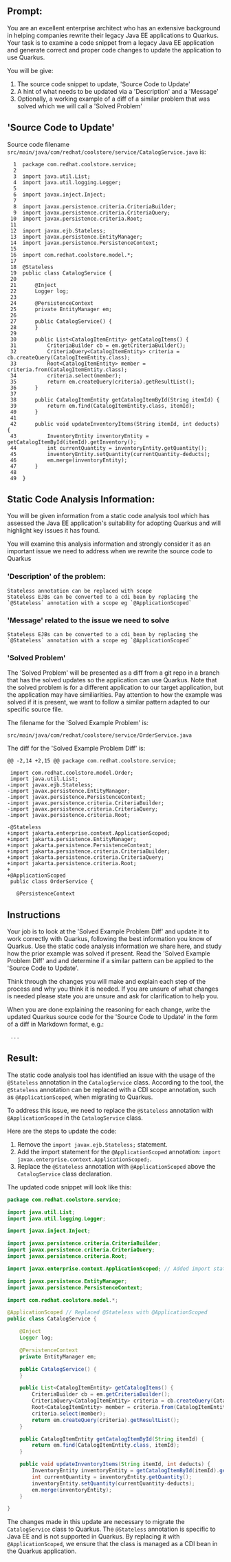 ## Prompt:
You are an excellent enterprise architect who has an extensive
background in helping companies rewrite their legacy Java EE applications to 
Quarkus.  Your task is to examine a code snippet from a legacy Java EE application and 
generate correct and proper code changes to update the application to use Quarkus.

You will be give:
1. The source code snippet to update, 'Source Code to Update'
2. A hint of what needs to be updated via a 'Description' and a 'Message'
3. Optionally, a working example of a diff of a similar problem that was solved which we will call a 'Solved Problem'

## 'Source Code to Update'
Source code filename ``` src/main/java/com/redhat/coolstore/service/CatalogService.java ``` is:
```
  1  package com.redhat.coolstore.service;
  2  
  3  import java.util.List;
  4  import java.util.logging.Logger;
  5  
  6  import javax.inject.Inject;
  7  
  8  import javax.persistence.criteria.CriteriaBuilder;
  9  import javax.persistence.criteria.CriteriaQuery;
 10  import javax.persistence.criteria.Root;
 11  
 12  import javax.ejb.Stateless;
 13  import javax.persistence.EntityManager;
 14  import javax.persistence.PersistenceContext;
 15  
 16  import com.redhat.coolstore.model.*;
 17  
 18  @Stateless
 19  public class CatalogService {
 20  
 21      @Inject
 22      Logger log;
 23  
 24      @PersistenceContext
 25      private EntityManager em;
 26  
 27      public CatalogService() {
 28      }
 29  
 30      public List<CatalogItemEntity> getCatalogItems() {
 31          CriteriaBuilder cb = em.getCriteriaBuilder();
 32          CriteriaQuery<CatalogItemEntity> criteria = cb.createQuery(CatalogItemEntity.class);
 33          Root<CatalogItemEntity> member = criteria.from(CatalogItemEntity.class);
 34          criteria.select(member);
 35          return em.createQuery(criteria).getResultList();
 36      }
 37  
 38      public CatalogItemEntity getCatalogItemById(String itemId) {
 39          return em.find(CatalogItemEntity.class, itemId);
 40      }
 41  
 42      public void updateInventoryItems(String itemId, int deducts) {
 43          InventoryEntity inventoryEntity = getCatalogItemById(itemId).getInventory();
 44          int currentQuantity = inventoryEntity.getQuantity();
 45          inventoryEntity.setQuantity(currentQuantity-deducts);
 46          em.merge(inventoryEntity);
 47      }
 48  
 49  }

```

## Static Code Analysis Information:

You will be given information from a static code analysis tool which has assessed the 
Java EE application's suitability for adopting Quarkus and will highlight key issues it has found.

You will examine this analysis information and strongly consider it as an important 
issue we need to address when we rewrite the source code to Quarkus

### 'Description' of the problem: 
```
Stateless annotation can be replaced with scope
Stateless EJBs can be converted to a cdi bean by replacing the `@Stateless` annotation with a scope eg `@ApplicationScoped`
```

### 'Message' related to the issue we need to solve
```
Stateless EJBs can be converted to a cdi bean by replacing the `@Stateless` annotation with a scope eg `@ApplicationScoped`
```

### 'Solved Problem'
The 'Solved Problem' will be presented as a diff from a git repo in a branch that has
the solved updates so the application can use Quarkus. Note that the solved problem is 
for a different application to our target application, but the application may have similiarities.
Pay attention to how the example was solved if it is present, we want to follow a similar 
pattern adapted to our specific source file.

The filename for the 'Solved Example Problem' is:
```
src/main/java/com/redhat/coolstore/service/OrderService.java
```

The diff for the 'Solved Example Problem Diff' is:
```
@@ -2,14 +2,15 @@ package com.redhat.coolstore.service;
 
 import com.redhat.coolstore.model.Order;
 import java.util.List;
-import javax.ejb.Stateless;
-import javax.persistence.EntityManager;
-import javax.persistence.PersistenceContext;
-import javax.persistence.criteria.CriteriaBuilder;
-import javax.persistence.criteria.CriteriaQuery;
-import javax.persistence.criteria.Root;
 
-@Stateless
+import jakarta.enterprise.context.ApplicationScoped;
+import jakarta.persistence.EntityManager;
+import jakarta.persistence.PersistenceContext;
+import jakarta.persistence.criteria.CriteriaBuilder;
+import jakarta.persistence.criteria.CriteriaQuery;
+import jakarta.persistence.criteria.Root;
+
+@ApplicationScoped
 public class OrderService {
 
   @PersistenceContext

```


## Instructions
Your job is to look at the 'Solved Example Problem Diff' and update it to work correctly with Quarkus,
following the best information you know of Quarkus.  Use the static code analysis information we share 
here, and study how the prior example was solved if present.  Read the 'Solved Example Problem Diff'
and and determine if a similar pattern can be applied to the 'Source Code to Update'.

Think through the changes you will make and explain each step of the process and why you think it is needed.
If you are unsure of what changes is needed please state you are unsure and ask 
for clarification to help you.

When you are done explaining the reasoning for each change, write the updated 
Quarkus source code for the 'Source Code to Update' in the form of a diff
in Markdown format, e.g.:

```diff
 ...
```


## Result:
The static code analysis tool has identified an issue with the usage of the `@Stateless` annotation in the `CatalogService` class. According to the tool, the `@Stateless` annotation can be replaced with a CDI scope annotation, such as `@ApplicationScoped`, when migrating to Quarkus.

To address this issue, we need to replace the `@Stateless` annotation with `@ApplicationScoped` in the `CatalogService` class.

Here are the steps to update the code:

1. Remove the `import javax.ejb.Stateless;` statement.
2. Add the import statement for the `@ApplicationScoped` annotation: `import javax.enterprise.context.ApplicationScoped;`.
3. Replace the `@Stateless` annotation with `@ApplicationScoped` above the `CatalogService` class declaration.

The updated code snippet will look like this:

```java
package com.redhat.coolstore.service;

import java.util.List;
import java.util.logging.Logger;

import javax.inject.Inject;

import javax.persistence.criteria.CriteriaBuilder;
import javax.persistence.criteria.CriteriaQuery;
import javax.persistence.criteria.Root;

import javax.enterprise.context.ApplicationScoped; // Added import statement

import javax.persistence.EntityManager;
import javax.persistence.PersistenceContext;

import com.redhat.coolstore.model.*;

@ApplicationScoped // Replaced @Stateless with @ApplicationScoped
public class CatalogService {

    @Inject
    Logger log;

    @PersistenceContext
    private EntityManager em;

    public CatalogService() {
    }

    public List<CatalogItemEntity> getCatalogItems() {
        CriteriaBuilder cb = em.getCriteriaBuilder();
        CriteriaQuery<CatalogItemEntity> criteria = cb.createQuery(CatalogItemEntity.class);
        Root<CatalogItemEntity> member = criteria.from(CatalogItemEntity.class);
        criteria.select(member);
        return em.createQuery(criteria).getResultList();
    }

    public CatalogItemEntity getCatalogItemById(String itemId) {
        return em.find(CatalogItemEntity.class, itemId);
    }

    public void updateInventoryItems(String itemId, int deducts) {
        InventoryEntity inventoryEntity = getCatalogItemById(itemId).getInventory();
        int currentQuantity = inventoryEntity.getQuantity();
        inventoryEntity.setQuantity(currentQuantity-deducts);
        em.merge(inventoryEntity);
    }

}
```

The changes made in this update are necessary to migrate the `CatalogService` class to Quarkus. The `@Stateless` annotation is specific to Java EE and is not supported in Quarkus. By replacing it with `@ApplicationScoped`, we ensure that the class is managed as a CDI bean in the Quarkus application.

